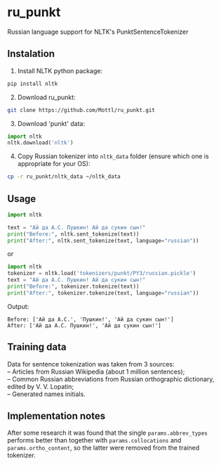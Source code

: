 # ru_punkt
Russian language support for NLTK's PunktSentenceTokenizer

## Instalation
1. Install NLTK python package:
```bash
pip install nltk
```

2. Download ru_punkt:
```bash
git clone https://github.com/Mottl/ru_punkt.git
```

3. Download 'punkt' data:
```python
import nltk
nltk.download('nltk')
```

4. Copy Russian tokenizer into `nltk_data` folder (ensure which one is appropriate for your OS):
```bash
cp -r ru_punkt/nltk_data ~/nltk_data
```

## Usage
```python
import nltk

text = "Ай да А.С. Пушкин! Ай да сукин сын!"
print("Before:", nltk.sent_tokenize(text))
print("After:", nltk.sent_tokenize(text, language="russian"))
```
or 
```python
import nltk
tokenizer = nltk.load('tokenizers/punkt/PY3/russian.pickle')
text = "Ай да А.С. Пушкин! Ай да сукин сын!"
print("Before:", tokenizer.tokenize(text))
print("After:", tokenizer.tokenize(text, language="russian"))
```

Output:
```
Before: ['Ай да А.С.', 'Пушкин!', 'Ай да сукин сын!']
After: ['Ай да А.С. Пушкин!', 'Ай да сукин сын!']
```

## Training data
Data for sentence tokenization was taken from 3 sources:  
– Articles from Russian Wikipedia (about 1 million sentences);  
– Common Russian abbreviations from Russian orthographic dictionary, edited by V. V. Lopatin;  
– Generated names initials.

## Implementation notes
After some research it was found that the single `params.abbrev_types` performs better than together with `params.collocations` and `params.ortho_content`, so the latter were removed from the trained tokenizer.

